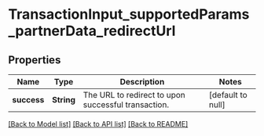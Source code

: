 # TransactionInput_supportedParams_partnerData_redirectUrl
## Properties

| Name | Type | Description | Notes |
|------------ | ------------- | ------------- | -------------|
| **success** | **String** | The URL to redirect to upon successful transaction. | [default to null] |

[[Back to Model list]](../README.md#documentation-for-models) [[Back to API list]](../README.md#documentation-for-api-endpoints) [[Back to README]](../README.md)

